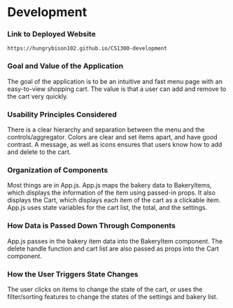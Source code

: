 # Development

### Link to Deployed Website
`https://hungrybison102.github.io/CS1300-development`

### Goal and Value of the Application

The goal of the application is to be an intuitive and fast menu page with an easy-to-view shopping cart. The value is that a user can add and remove to the cart very quickly.

### Usability Principles Considered

There is a clear hierarchy and separation between the menu and the controls/aggregator. Colors are clear and set items apart, and have good contrast. A message, as well as icons ensures that users know how to add and delete to the cart.

### Organization of Components

Most things are in App.js. App.js maps the bakery data to BakeryItems, which displays the information of the item using passed-in props. It also displays the Cart, which displays each item of the cart as a clickable item. App.js uses state variables for the cart list, the total, and the settings.

### How Data is Passed Down Through Components

App.js passes in the bakery item data into the BakeryItem component. The delete handle function and cart list are also passed as props into the Cart component.

### How the User Triggers State Changes

The user clicks on items to change the state of the cart, or uses the filter/sorting features to change the states of the settings and bakery list.
